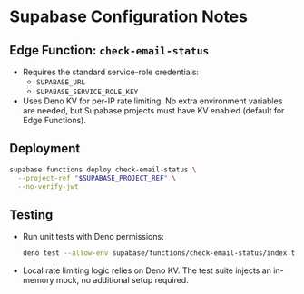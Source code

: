# Supabase Configuration Notes

## Edge Function: `check-email-status`

- Requires the standard service-role credentials:
  - `SUPABASE_URL`
  - `SUPABASE_SERVICE_ROLE_KEY`
- Uses Deno KV for per-IP rate limiting. No extra environment variables are needed, but Supabase projects must have KV enabled (default for Edge Functions).

## Deployment

```bash
supabase functions deploy check-email-status \
  --project-ref "$SUPABASE_PROJECT_REF" \
  --no-verify-jwt
```

## Testing

- Run unit tests with Deno permissions:

  ```bash
  deno test --allow-env supabase/functions/check-email-status/index.test.ts
  ```

- Local rate limiting logic relies on Deno KV. The test suite injects an in-memory mock, no additional setup required.
